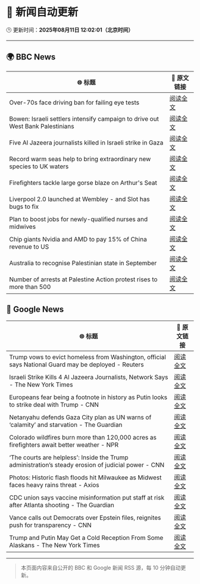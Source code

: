 # 🧠 新闻自动更新

🕒 更新时间：**2025年08月11日 12:02:01（北京时间）**

---

## 🌍 BBC News

| 🌐 标题 | 🔗 原文链接 |
|--------|-------------|
| Over-70s face driving ban for failing eye tests | [阅读全文](https://www.bbc.com/news/articles/c5yllgezjk3o?at_medium=RSS&at_campaign=rss) |
| Bowen: Israeli settlers intensify campaign to drive out West Bank Palestinians | [阅读全文](https://www.bbc.com/news/articles/cj4wwxz12jko?at_medium=RSS&at_campaign=rss) |
| Five Al Jazeera journalists killed in Israeli strike in Gaza | [阅读全文](https://www.bbc.com/news/articles/ceqyyrp3yq9o?at_medium=RSS&at_campaign=rss) |
| Record warm seas help to bring extraordinary new species to UK waters | [阅读全文](https://www.bbc.com/news/articles/c05enyryqvmo?at_medium=RSS&at_campaign=rss) |
| Firefighters tackle large gorse blaze on Arthur's Seat | [阅读全文](https://www.bbc.com/news/articles/ckg449e1vnpo?at_medium=RSS&at_campaign=rss) |
| Liverpool 2.0 launched at Wembley - and Slot has bugs to fix | [阅读全文](https://www.bbc.com/sport/football/articles/czjmm30l87no?at_medium=RSS&at_campaign=rss) |
| Plan to boost jobs for newly-qualified nurses and midwives | [阅读全文](https://www.bbc.com/news/articles/c39ddjv09vvo?at_medium=RSS&at_campaign=rss) |
| Chip giants Nvidia and AMD to pay 15% of China revenue to US | [阅读全文](https://www.bbc.com/news/articles/cvgvvnx8y19o?at_medium=RSS&at_campaign=rss) |
| Australia to recognise Palestinian state in September | [阅读全文](https://www.bbc.com/news/articles/cvg33351n61o?at_medium=RSS&at_campaign=rss) |
| Number of arrests at Palestine Action protest rises to more than 500 | [阅读全文](https://www.bbc.com/news/articles/cqjyyzlwk2go?at_medium=RSS&at_campaign=rss) |

## 📰 Google News

| 🌐 标题 | 🔗 原文链接 |
|--------|-------------|
| Trump vows to evict homeless from Washington, official says National Guard may be deployed - Reuters | [阅读全文](https://news.google.com/rss/articles/CBMiuAFBVV95cUxQeWF0OEVSaWM5YlpnZzgwLVNOS3Nia2N2U3lNalIxV2k3bWFRZ3RlZnhsaGZFbmswSUFLQ2tsM2NqNFE3MXFPX0dPMktTNlU4U1FWVGhrYnJXaUVzVldnOThVb19HbjlqWHVQbnQ2SmY1RHkzOWFHcEluZTRrSzVhZWVNT0hrTnJvVFpWUWVKVHhCSVE3cHhCaTNwWTM3OTFJMEtZT3dWTlNpSEs3a3pQQ0Z6WGhlaTZf?oc=5) |
| Israeli Strike Kills 4 Al Jazeera Journalists, Network Says - The New York Times | [阅读全文](https://news.google.com/rss/articles/CBMikAFBVV95cUxQbnFsbGFIV0xmZVZiQ0JpNm4tU3hrbjVEbTY5VEtwTld6X2c1cERZQ3BERElPYjR0d2FXSWFhZm11Q2NyelF6cjJIOFViYjZuZXI2TG04SUtsTDhyX3NUNVluWUlNU1ZpRDZkSUJjcThfS1A4cG45QS1WeklVRy02T1U5OGZ6eFZUcjBtWHdsMTA?oc=5) |
| Europeans fear being a footnote in history as Putin looks to strike deal with Trump - CNN | [阅读全文](https://news.google.com/rss/articles/CBMihAFBVV95cUxOQXczalB3cjBsdDlIbjB5TktpYXFkQnBBQTFhRXA3dm5xV3hHYWFfaTdOUjlNeGdwNVVBMHRhUTVsX01iOThnMzl1ZV8tY2VGWVR0RVRYdWNzU2NKU2NqU0VPTDNsQzAzQ2ZKaHRINmZ1ZWJ0aHFnbjk3M2lHX1ZIYVFHY2bSAYoBQVVfeXFMTjN6RTh5dndpOXVQaU1MdWcydjJZck4za0dLdkd3WjJQV2REV3B3Wkg0cmhlNUFFdGpiTS1fRC1ZWEV1LVVxRWUtRUk0R2t3blhMbFZILTVnUGNlbzFVMktZV3Jpb1BzcVl5SXJQTTE0SnQySk5UVXlBc0RfNFl1ZmY5bFhodGFDalpB?oc=5) |
| Netanyahu defends Gaza City plan as UN warns of ‘calamity’ and starvation - The Guardian | [阅读全文](https://news.google.com/rss/articles/CBMiuAFBVV95cUxPdHd5OEk5LWRLdTh2MW15OFBvazhsRTFEbmxQOXdHUEhlUmxHYU1IZ2hIRUZNUFc3VmRxUzZLdWp6U0xqMUU0c0RwZE8wRUtoVnZYUVN5dGxEMERnSjBOaEp0ZDlYWGtGeVlkQ0RLZERUYnJXYzlrR01Lc2RDVGM4b0RGRGFBcnl4MGpMWG80VFowSFF3RTlTUmVkU2hjMUI0MFZ5aGkxNllJcVhJOGdJeHZXbWdBMmgx?oc=5) |
| Colorado wildfires burn more than 120,000 acres as firefighters await better weather - NPR | [阅读全文](https://news.google.com/rss/articles/CBMilAFBVV95cUxPaGlIV2NoT0YyV1p3VjRQSFJMa3kxanFvVEdYN1JrakxYZ240QTZSS3RNZmYzZWV0Z2pxeFo4UjVrZnVSa01LQTFiWjhxMklRNzZPV0FmVmUya0Zyb3hLZkZZaUprZ0Y4aE1GamtpOGxQV18wdVVpU01GekI2ek5Ua2hPRjNQQUNkdE1ReTlGRFVHUlN2?oc=5) |
| ‘The courts are helpless’: Inside the Trump administration’s steady erosion of judicial power - CNN | [阅读全文](https://news.google.com/rss/articles/CBMigAFBVV95cUxQbGxCYzJQOVBYazJyaEo0UldjS0cwT1VuRlNlejBvZUhZWEVDaThwVGRTeFFwMzkwVU03RXpMUjZvMGpCZVpQS2FVTG1fYmRVU2tPOWZkSTZIT292UzliRjhqMUpscXplWkFOMzBFUDFpZG1KYmtwLVZhbzZFV1RycdIBhgFBVV95cUxObGt6MXhFU1c1OG1ZQUptRlBxYlZJYlFWcW9fY21PelM0YVd5UkRmX1hDT0VHLWRJYlo5LW9mTTJud0x4dDJWT1B1MUU2SEliYkhrcXhqeXNaWGx0UW0tRzdFUmVRVW1Nc2V4eE45OUFoUzY1ZW9xOVRybFBXWXJmUDgzRWFBdw?oc=5) |
| Photos: Historic flash floods hit Milwaukee as Midwest faces heavy rains threat - Axios | [阅读全文](https://news.google.com/rss/articles/CBMikgFBVV95cUxQbHVNc0lpZ2lWLTlZeTZRYXQ2dXdxbHJzbW50MDdjZTJVMktLOGZNWm94R1k3d2QwQ3hyQ2pqMy02SG9JcFd6YXljSlZVU3JYd2pPWUt3WVpHLXRZczJvVEk0SkxtSjdkRGhxX1hRcW93dG84bUIwNFZ0MTlPRGs2cmlOUzQwdDFZZFo2dlNLX3k0dw?oc=5) |
| CDC union says vaccine misinformation put staff at risk after Atlanta shooting - The Guardian | [阅读全文](https://news.google.com/rss/articles/CBMid0FVX3lxTFBZZ2xQN1VCM3FzV0xjZXZod3dHYzVXMjEzZUxKUzVUaUM5YXBLeHRFVEJXUTRwc3NXVF9fX2JBeXRqaTdjNWxYbmY1SjhrbnlJUkxIX0dyRzd5QnIwS3FKYmZ2OTB4NE5ZWm96UWZSRDkzMzExNHNJ?oc=5) |
| Vance calls out Democrats over Epstein files, reignites push for transparency - CNN | [阅读全文](https://news.google.com/rss/articles/CBMicEFVX3lxTE4zWWpuc3BQd3IyemFaVmZrOFhLUy0tNElha2Z3TDlsRkx0RnY2UlkwSTN3V2JoTWRIaC1XUFdHSEFVTEFPOHlZV2UydlZsbVRFVGVySGVxRVh0Y2hHcFZoMm5YWkJjeFRlSzZOeUQ2dGPSAXZBVV95cUxQWDE0SmxPbS13VnZGTzRyZTN2UlNYYzctRGE4aFBwaUpUX3NyRzN0RHVwMUtQbl8tMmQ5amxiT3lLZWZYalhMR2ZxMEZaUW5VOHJ5QnlYQ3pWQWs3NllRR29DMmNJTEJxYlZzSFd3NVhjb3NvMFB3?oc=5) |
| Trump and Putin May Get a Cold Reception From Some Alaskans - The New York Times | [阅读全文](https://news.google.com/rss/articles/CBMihgFBVV95cUxQSmM1Z2pZUzhJZXNoRnNJVzFLbjB3dm1WSnFJbTgwTUozQ1ZyWXhtQWRoQVViNV9sbWtNRFRBSDlKNWEtNEM5OTFQRXoyODNhMXl6TXpLY2llRWRGSm1zSnQtNmV5YTg0VXJwaU0tWmYxd2JfalVmcFppMmcycktmcDI2aG9yQQ?oc=5) |

---
> 本页面内容来自公开的 BBC 和 Google 新闻 RSS 源，每 10 分钟自动更新。